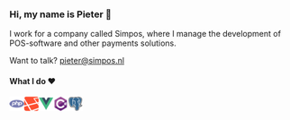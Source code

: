 ### Hi, my name is Pieter 👋
I work for a company called Simpos, where I manage the development of POS-software and other payments solutions.

Want to talk? [pieter@simpos.nl](mailto:pieter@simpos.nl)

#### What I do ❤️
<img align="left" alt="C" width="26px" src="https://raw.githubusercontent.com/devicons/devicon/master/icons/php/php-plain.svg" />
<img align="left" alt="C" width="26px" src="https://raw.githubusercontent.com/devicons/devicon/master/icons/laravel/laravel-plain.svg" />
<img align="left" alt="C" width="26px" src="https://raw.githubusercontent.com/devicons/devicon/master/icons/vuejs/vuejs-original.svg" />
<img align="left" alt="C" width="26px" src="https://raw.githubusercontent.com/devicons/devicon/master/icons/csharp/csharp-original.svg" />
<img align="left" alt="C" width="26px" src="https://raw.githubusercontent.com/devicons/devicon/master/icons/postgresql/postgresql-original.svg" />
